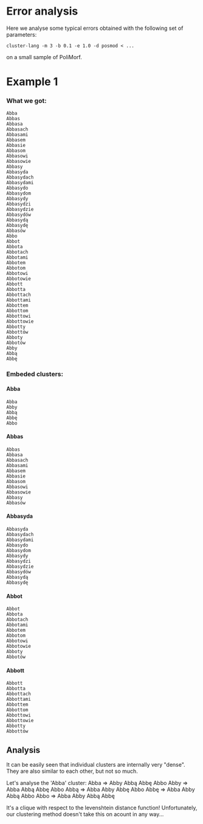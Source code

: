 Error analysis
==============

Here we analyse some typical errors obtained with the following
set of parameters:

    cluster-lang -m 3 -b 0.1 -e 1.0 -d posmod < ...

on a small sample of PoliMorf.


Example 1
=========

### What we got:

    Abba
    Abbas
    Abbasa
    Abbasach
    Abbasami
    Abbasem
    Abbasie
    Abbasom
    Abbasowi
    Abbasowie
    Abbasy
    Abbasyda
    Abbasydach
    Abbasydami
    Abbasydo
    Abbasydom
    Abbasydy
    Abbasydzi
    Abbasydzie
    Abbasydów
    Abbasydą
    Abbasydę
    Abbasów
    Abbo
    Abbot
    Abbota
    Abbotach
    Abbotami
    Abbotem
    Abbotom
    Abbotowi
    Abbotowie
    Abbott
    Abbotta
    Abbottach
    Abbottami
    Abbottem
    Abbottom
    Abbottowi
    Abbottowie
    Abbotty
    Abbottów
    Abboty
    Abbotów
    Abby
    Abbą
    Abbę

### Embeded clusters:


#### Abba

    Abba
    Abby
    Abbą
    Abbę
    Abbo

#### Abbas
    
    Abbas
    Abbasa
    Abbasach
    Abbasami
    Abbasem
    Abbasie
    Abbasom
    Abbasowi
    Abbasowie
    Abbasy
    Abbasów

#### Abbasyda

    Abbasyda
    Abbasydach
    Abbasydami
    Abbasydo
    Abbasydom
    Abbasydy
    Abbasydzi
    Abbasydzie
    Abbasydów
    Abbasydą
    Abbasydę

#### Abbot
    
    Abbot
    Abbota
    Abbotach
    Abbotami
    Abbotem
    Abbotom
    Abbotowi
    Abbotowie
    Abboty
    Abbotów

#### Abbott
    
    Abbott
    Abbotta
    Abbottach
    Abbottami
    Abbottem
    Abbottom
    Abbottowi
    Abbottowie
    Abbotty
    Abbottów

Analysis
--------

It can be easily seen that individual clusters are internally very "dense".
They are also similar to each other, but not so much.

Let's analyse the 'Abba' cluster:
    Abba =>      Abby Abbą Abbę Abbo
    Abby => Abba      Abbą Abbę Abbo
    Abbą => Abba Abby      Abbę Abbo
    Abbę => Abba Abby Abbą      Abbo
    Abbo => Abba Abby Abbą Abbę

It's a clique with respect to the levenshtein distance function!
Unfortunately, our clustering method doesn't take this on acount
in any way...
